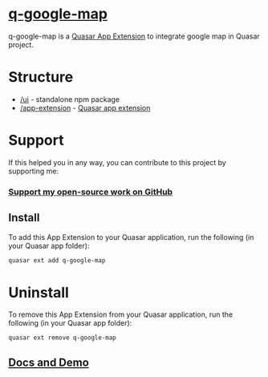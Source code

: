 # [q-google-map](https://q-google-map.netlify.app)

q-google-map is a [Quasar App Extension](https://quasar.dev/app-extensions/introduction) to integrate google map in Quasar project.

# Structure
* [/ui](ui) - standalone npm package
* [/app-extension](app-extension) - [Quasar app extension](https://www.npmjs.com/package/quasar-app-extension-q-google-map)

# Support

If this helped you in any way, you can contribute to this project by supporting me:

### [ Support my open-source work on GitHub](https://github.com/sponsors/mayur091193)

## Install

To add this App Extension to your Quasar application, run the following (in your Quasar app folder):

```bash
quasar ext add q-google-map
```

# Uninstall
To remove this App Extension from your Quasar application, run the following (in your Quasar app folder):

```
quasar ext remove q-google-map
```

## [Docs and Demo](https://q-google-map.netlify.app)
